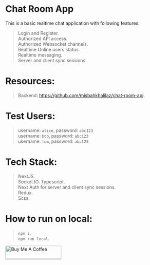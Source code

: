 # Chat Room App

This is a basic realtime chat application with following features:  
> Login and Register.  
> Authorized API access.  
> Authorized Websocket channels.  
> Realtime Online users status.  
> Realtime messaging.  
> Server and client sync sessions.  

# Resources:  
> Backend: https://github.com/misbahkhalilaz/chat-room-api. 

# Test Users:  
> username: `alice`, password: `abc123`  
> username: `bob`, password: `abc123`  
> username: `tom`, password: `abc123`  

# Tech Stack:  
> NextJS.  
> Socket.IO. 
> Typescript.  
> Next Auth for server and client sync sessions.  
> Redux.  
> Scss.  
> 
# How to run on local:  
> `npm i`.  
> `npm run local`.  

<a href="https://www.buymeacoffee.com/misbahkhalil" target="_blank"><img src="https://www.buymeacoffee.com/assets/img/custom_images/orange_img.png" alt="Buy Me A Coffee" style="height: 41px !important;width: 174px !important;box-shadow: 0px 3px 2px 0px rgba(190, 190, 190, 0.5) !important;-webkit-box-shadow: 0px 3px 2px 0px rgba(190, 190, 190, 0.5) !important;" ></a>
